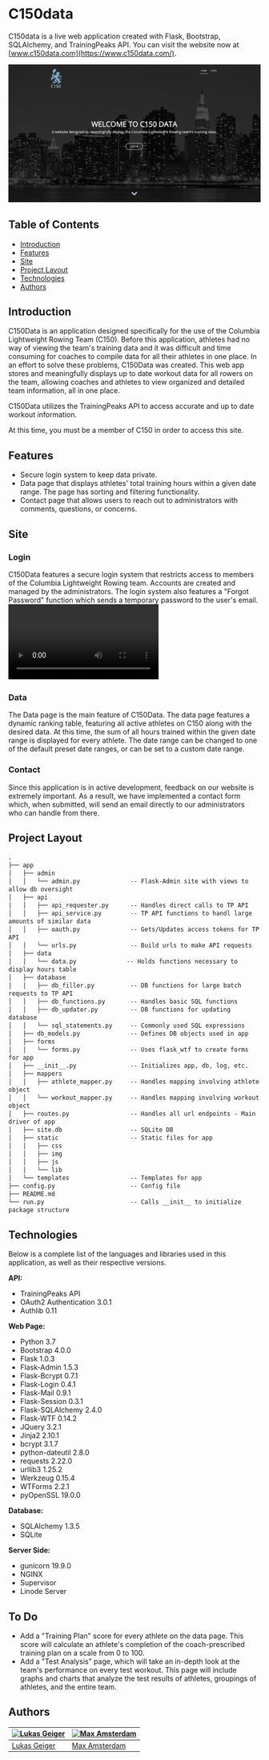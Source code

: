 # C150data

C150data is a live web application created with Flask, Bootstrap, SQLAlchemy, and TrainingPeaks API. You can visit the website now at [www.c150data.com](https://www.c150data.com/).

![Landing Page](app/static/img/landingpage.png)

## Table of Contents

* [Introduction](#Introduction)
* [Features](#Features)
* [Site](#Site)
* [Project Layout](#Project-Layout)
* [Technologies](#Technologies)
* [Authors](#Authors)

## Introduction

C150Data is an application designed specifically for the use of the Columbia Lightweight Rowing Team (C150).
Before this application, athletes had no way of viewing the team's training data and it was difficult and time consuming for coaches to compile data for all their athletes in one place. In an effort to solve these problems, C150Data was created. This web app stores and meaningfully displays up to date workout data for all rowers on the team,
allowing coaches and athletes to view organized and detailed team information, all in one place.

C150Data utilizes the TrainingPeaks API to access accurate and up to date workout information.

At this time, you must be a member of C150 in order to access this site.

## Features

* Secure login system to keep data private.
* Data page that displays athletes' total training hours within a given date range. The page has sorting and filtering functionality.
* Contact page that allows users to reach out to administrators with comments, questions, or concerns.

## Site

### Login

C150Data features a secure login system that restricts access to members of the Columbia Lightweight Rowing team. Accounts are created and managed by the administrators. The login system also features a "Forgot Password" function which sends a temporary password to the user's email.
![Login Gif](app/static/img/login.mp4)

### Data

The Data page is the main feature of C150Data. The data page features a dynamic ranking table, featuring all active athletes on C150 along with the desired data. At this time, the sum of all hours trained within the given date range is displayed for every athlete. The date range can be changed to one of the default preset date ranges, or can be set to a custom date range.
<Login Gif>

### Contact

Since this application is in active development, feedback on our website is extremely important. As a result, we have implemented a contact form which, when submitted, will send an email directly to our administrators who can handle from there.

## Project Layout
```
.
├── app
│   ├── admin
│   │   └── admin.py              -- Flask-Admin site with views to allow db oversight
│   ├── api
│   │   ├── api_requester.py      -- Handles direct calls to TP API
│   │   ├── api_service.py        -- TP API functions to handl large amounts of similar data
│   │   ├── oauth.py              -- Gets/Updates access tokens for TP API
│   │   └── urls.py               -- Build urls to make API requests
│   ├── data
│   │   └── data.py              -- Holds functions necessary to display hours table
│   ├── database
│   │   ├── db_filler.py          -- DB functions for large batch requests to TP API
│   │   ├── db_functions.py       -- Handles basic SQL functions
│   │   ├── db_updater.py         -- DB functions for updating database
│   │   └── sql_statements.py     -- Commonly used SQL expressions
│   ├── db_models.py              -- Defines DB objects used in app
│   ├── forms
│   │   └── forms.py              -- Uses flask_wtf to create forms for app
│   ├── __init__.py               -- Initializes app, db, log, etc.
│   ├── mappers
│   │   ├── athlete_mapper.py     -- Handles mapping involving athlete object
│   │   └── workout_mapper.py     -- Handles mapping involving workout object
│   ├── routes.py                 -- Handles all url endpoints - Main driver of app
│   ├── site.db                   -- SQLite DB
│   ├── static                    -- Static files for app
│   │   ├── css
│   │   ├── img
│   │   ├── js
│   │   └── lib
│   └── templates                 -- Templates for app
├── config.py                     -- Config file
├── README.md
└── run.py                        -- Calls __init__ to initialize package structure
```

## Technologies
Below is a complete list of the languages and libraries used in this application, as well as their respective versions.

**API:**
* TrainingPeaks API
* OAuth2 Authentication 3.0.1
* Authlib 0.11

**Web Page:**
* Python 3.7
* Bootstrap 4.0.0
* Flask 1.0.3
* Flask-Admin 1.5.3
* Flask-Bcrypt 0.7.1
* Flask-Login 0.4.1
* Flask-Mail 0.9.1
* Flask-Session 0.3.1
* Flask-SQLAlchemy 2.4.0
* Flask-WTF 0.14.2
* JQuery 3.2.1
* Jinja2 2.10.1
* bcrypt 3.1.7
* python-dateutil 2.8.0
* requests 2.22.0
* urllib3 1.25.2
* Werkzeug 0.15.4
* WTForms 2.2.1
* pyOpenSSL 19.0.0

**Database:**
* SQLAlchemy 1.3.5
* SQLite

**Server Side:**
* gunicorn 19.9.0
* NGINX
* Supervisor
* Linode Server


## To Do

* Add a "Training Plan" score for every athlete on the data page. This score will calculate an athlete's completion of the coach-prescribed training plan on a scale from 0 to 100.
* Add a "Test Analysis" page, which will take an in-depth look at the team's performance on every test workout. This page will include graphs and charts that analyze the test results of athletes, groupings of athletes, and the entire team.

 ## Authors
[![Lukas Geiger](https://avatars0.githubusercontent.com/u/39981740?s=460&v=4)](https://github.com/ljogeiger) | [![Max Amsterdam](https://avatars0.githubusercontent.com/u/44952097?s=460&v=4 )](https://github.com/max-amsterdam)
---|---
[Lukas Geiger](https://github.com/ljogeiger) |[Max Amsterdam](https://github.com/max-amsterdam)